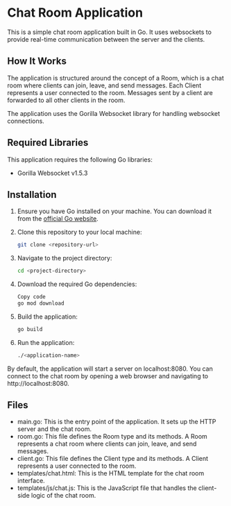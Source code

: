 # Chat Room Application

This is a simple chat room application built in Go. It uses websockets to provide real-time communication between the server and the clients.

## How It Works

The application is structured around the concept of a Room, which is a chat room where clients can join, leave, and send messages. Each Client represents a user connected to the room. Messages sent by a client are forwarded to all other clients in the room.

The application uses the Gorilla Websocket library for handling websocket connections.

## Required Libraries

This application requires the following Go libraries:
- Gorilla Websocket v1.5.3

## Installation

1. Ensure you have Go installed on your machine. You can download it from the [official Go website](https://golang.org/dl/).

2. Clone this repository to your local machine:
   ```sh
   git clone <repository-url>

3. Navigate to the project directory:
    ```sh
    cd <project-directory>
    ```
4. Download the required Go dependencies:
    ```sh
    Copy code
    go mod download
    ```
5. Build the application:
    ```sh
    go build
    ```
6. Run the application:
    ```sh
    ./<application-name>
    ```
By default, the application will start a server on localhost:8080. You can connect to the chat room by opening a web browser and navigating to http://localhost:8080.

## Files
- main.go: This is the entry point of the application. It sets up the HTTP server and the chat room.
- room.go: This file defines the Room type and its methods. A Room represents a chat room where clients can join, leave, and send messages.
- client.go: This file defines the Client type and its methods. A Client represents a user connected to the room.
- templates/chat.html: This is the HTML template for the chat room interface.
- templates/js/chat.js: This is the JavaScript file that handles the client-side logic of the chat room.